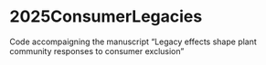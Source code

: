 # 2025ConsumerLegacies
Code accompaigning the manuscript “Legacy effects shape plant community responses to consumer exclusion”
